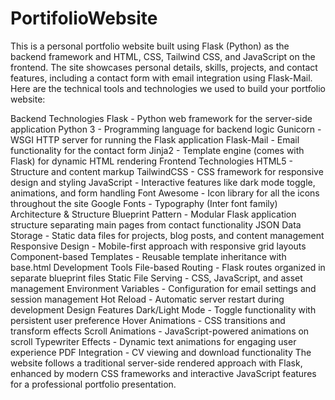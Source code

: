 # PortifolioWebsite
This is a personal portfolio website built using Flask (Python) as the backend framework and HTML, CSS, Tailwind CSS, and JavaScript on the frontend. The site showcases personal details, skills, projects, and contact features, including a contact form with email integration using Flask-Mail.
Here are the technical tools and technologies we used to build your portfolio website:

Backend Technologies
Flask - Python web framework for the server-side application
Python 3 - Programming language for backend logic
Gunicorn - WSGI HTTP server for running the Flask application 
Flask-Mail - Email functionality for the contact form
Jinja2 - Template engine (comes with Flask) for dynamic HTML rendering
Frontend Technologies
HTML5 - Structure and content markup
TailwindCSS - CSS framework for responsive design and styling
JavaScript - Interactive features like dark mode toggle, animations, and form handling
Font Awesome - Icon library for all the icons throughout the site
Google Fonts - Typography (Inter font family)
Architecture & Structure
Blueprint Pattern - Modular Flask application structure separating main pages from contact functionality
JSON Data Storage - Static data files for projects, blog posts, and content management
Responsive Design - Mobile-first approach with responsive grid layouts
Component-based Templates - Reusable template inheritance with base.html
Development Tools
File-based Routing - Flask routes organized in separate blueprint files
Static File Serving - CSS, JavaScript, and asset management
Environment Variables - Configuration for email settings and session management
Hot Reload - Automatic server restart during development
Design Features
Dark/Light Mode - Toggle functionality with persistent user preference
Hover Animations - CSS transitions and transform effects
Scroll Animations - JavaScript-powered animations on scroll
Typewriter Effects - Dynamic text animations for engaging user experience
PDF Integration - CV viewing and download functionality
The website follows a traditional server-side rendered approach with Flask, enhanced by modern CSS frameworks and interactive JavaScript features for a professional portfolio presentation.
